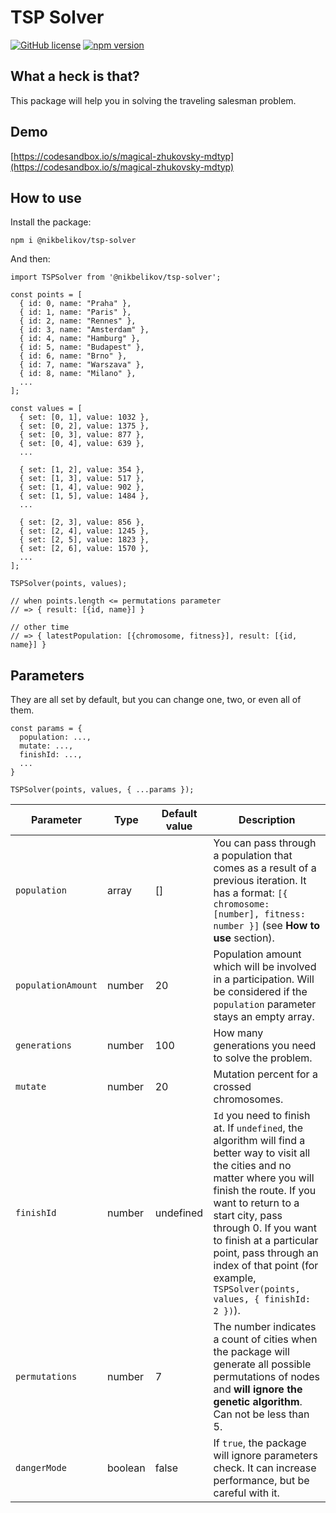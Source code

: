 # TSP Solver

[![GitHub license](https://img.shields.io/badge/license-ISC-blue.svg)](https://github.com/nikbelikov/tsp-solver/blob/master/LICENSE) [![npm version](https://img.shields.io/npm/v/@nikbelikov/tsp-solver.svg?style=flat)](https://www.npmjs.com/package/@nikbelikov/tsp-solver)

## What a heck is that?

This package will help you in solving the traveling salesman problem.

## Demo

[https://codesandbox.io/s/magical-zhukovsky-mdtyp](https://codesandbox.io/s/magical-zhukovsky-mdtyp)

## How to use

Install the package:

```
npm i @nikbelikov/tsp-solver
```

And then:

```
import TSPSolver from '@nikbelikov/tsp-solver';

const points = [
  { id: 0, name: "Praha" },
  { id: 1, name: "Paris" },
  { id: 2, name: "Rennes" },
  { id: 3, name: "Amsterdam" },
  { id: 4, name: "Hamburg" },
  { id: 5, name: "Budapest" },
  { id: 6, name: "Brno" },
  { id: 7, name: "Warszava" },
  { id: 8, name: "Milano" },
  ...
];

const values = [
  { set: [0, 1], value: 1032 },
  { set: [0, 2], value: 1375 },
  { set: [0, 3], value: 877 },
  { set: [0, 4], value: 639 },
  ...

  { set: [1, 2], value: 354 },
  { set: [1, 3], value: 517 },
  { set: [1, 4], value: 902 },
  { set: [1, 5], value: 1484 },
  ...

  { set: [2, 3], value: 856 },
  { set: [2, 4], value: 1245 },
  { set: [2, 5], value: 1823 },
  { set: [2, 6], value: 1570 },
  ...
];

TSPSolver(points, values);

// when points.length <= permutations parameter
// => { result: [{id, name}] }

// other time
// => { latestPopulation: [{chromosome, fitness}], result: [{id, name}] }
```

## Parameters

They are all set by default, but you can change one, two, or even all of them.

```
const params = {
  population: ...,
  mutate: ...,
  finishId: ...,
  ...
}

TSPSolver(points, values, { ...params });
```

| Parameter | Type | Default value | Description |
|---|---|---|---|
| `population` | array | [] | You can pass through a population that comes as a result of a previous iteration. It has a format: `[{ chromosome: [number], fitness: number }]` (see **How to use** section). |
| `populationAmount` | number | 20 | Population amount which will be involved in a participation. Will be considered if the `population` parameter stays an empty array. |
| `generations` | number | 100 | How many generations you need to solve the problem. |
| `mutate` | number | 20 | Mutation percent for a crossed chromosomes. |
| `finishId` | number | undefined | `Id` you need to finish at. If `undefined`, the algorithm will find a better way to visit all the cities and no matter where you will finish the route. If you want to return to a start city, pass through 0. If you want to finish at a particular point, pass through an index of that point (for example, `TSPSolver(points, values, { finishId: 2 })`). |
| `permutations` | number | 7 | The number indicates a count of cities when the package will generate all possible permutations of nodes and **will ignore the genetic algorithm**. Can not be less than 5. |
| `dangerMode` | boolean | false | If `true`, the package will ignore parameters check. It can increase performance, but be careful with it. |
